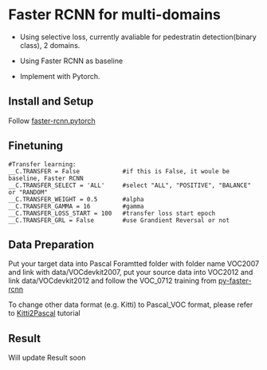 # Faster RCNN for multi-domains

* Using selective loss, currently avaliable for pedestratin detection(binary class), 2 domains. 

* Using Faster RCNN as baseline

* Implement with Pytorch.

## Install and Setup

Follow [faster-rcnn.pytorch](https://github.com/jwyang/faster-rcnn.pytorch)

## Finetuning

```
#Transfer learning:
__C.TRANSFER = False            #if this is False, it woule be baseline, Faster RCNN
__C.TRANSFER_SELECT = 'ALL'     #select "ALL", "POSITIVE", "BALANCE" or "RANDOM"
__C.TRANSFER_WEIGHT = 0.5       #alpha
__C.TRANSFER_GAMMA = 16         #gamma
__C.TRANSFER_LOSS_START = 100   #transfer loss start epoch
__C.TRANSFER_GRL = False        #use Grandient Reversal or not
```


## Data Preparation
Put your target data into Pascal Foramtted folder with folder name VOC2007 and link with data/VOCdevkit2007, put your source data into VOC2012 and link data/VOCdevkit2012 and follow the VOC_0712 training from [py-faster-rcnn](https://github.com/rbgirshick/py-faster-rcnn)

To change other data format (e.g. Kitti) to Pascal_VOC format, please refer to
[Kitti2Pascal](https://github.com/chriszhenghaochen/Kitti2Pascal) tutorial


## Result
Will update Result soon



